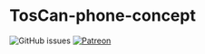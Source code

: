 # TosCan-phone-concept
![GitHub issues](https://img.shields.io/github/issues/TahjaeDevX/TosCan-phone-concept?logo=Github)
[![Patreon](https://img.shields.io/badge/Patreon-Plans_Comming_soon-orange.svg)](https://patreon.com/M_TosX)
